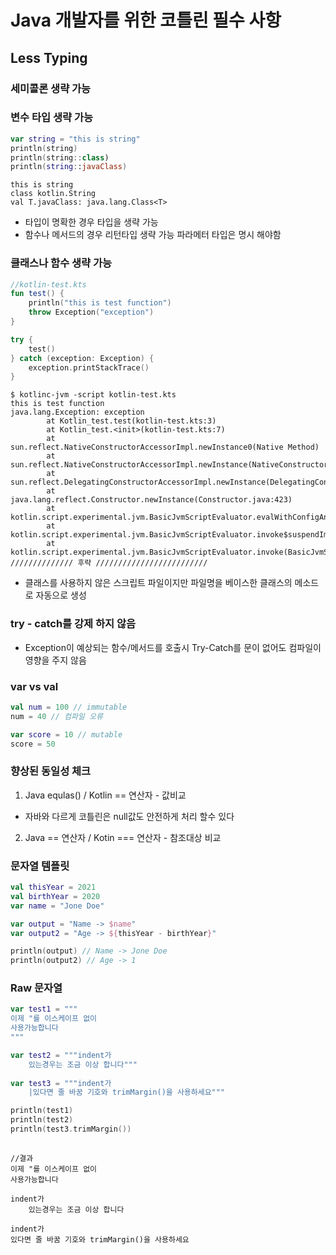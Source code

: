 # Java 개발자를 위한 코틀린 필수 사항

## Less Typing
### 세미콜론 생략 가능
### 변수 타입 생략 가능
```kotlin
var string = "this is string"
println(string)
println(string::class)
println(string::javaClass)
```
```
this is string
class kotlin.String
val T.javaClass: java.lang.Class<T>
```
- 타입이 명확한 경우 타입을 생략 가능
- 함수나 메서드의 경우 리턴타입 생략 가능 파라메터 타입은 명시 해야함

### 클래스나 함수 생략 가능
```kotlin
//kotlin-test.kts
fun test() {
    println("this is test function")
    throw Exception("exception")
}

try {
    test()
} catch (exception: Exception) {
    exception.printStackTrace()
}
```
```
$ kotlinc-jvm -script kotlin-test.kts
this is test function
java.lang.Exception: exception
        at Kotlin_test.test(kotlin-test.kts:3)
        at Kotlin_test.<init>(kotlin-test.kts:7)
        at sun.reflect.NativeConstructorAccessorImpl.newInstance0(Native Method)
        at sun.reflect.NativeConstructorAccessorImpl.newInstance(NativeConstructorAccessorImpl.java:62)
        at sun.reflect.DelegatingConstructorAccessorImpl.newInstance(DelegatingConstructorAccessorImpl.java:45)
        at java.lang.reflect.Constructor.newInstance(Constructor.java:423)
        at kotlin.script.experimental.jvm.BasicJvmScriptEvaluator.evalWithConfigAndOtherScriptsResults(BasicJvmScriptEvaluator.kt:96)
        at kotlin.script.experimental.jvm.BasicJvmScriptEvaluator.invoke$suspendImpl(BasicJvmScriptEvaluator.kt:41)
        at kotlin.script.experimental.jvm.BasicJvmScriptEvaluator.invoke(BasicJvmScriptEvaluator.kt)
////////////// 후략 /////////////////////////
```
- 클래스를 사용하지 않은 스크립트 파일이지만 파일명을 베이스한 클래스의 메소드로 자동으로 생성

### try - catch를 강제 하지 않음
- Exception이 예상되는 함수/메서드를 호출시 Try-Catch를 문이 없어도 컴파일이 영향을 주지 않음

### var vs val
```kotlin
val num = 100 // immutable
num = 40 // 컴파일 오류

var score = 10 // mutable
score = 50 
```

### 향상된 동일성 체크
1. Java equlas() / Kotlin == 연산자 - 값비교
- 자바와 다르게 코틀린은 null값도 안전하게 처리 할수 있다
2. Java == 연산자 / Kotin === 연산자 - 참조대상 비교


### 문자열 템플릿
```Kotlin
val thisYear = 2021
val birthYear = 2020
var name = "Jone Doe"

var output = "Name -> $name"
var output2 = "Age -> ${thisYear - birthYear}"

println(output) // Name -> Jone Doe
println(output2) // Age -> 1
```

### Raw 문자열
```kotlin
var test1 = """
이제 "를 이스케이프 없이
사용가능합니다
"""

var test2 = """indent가
    있는경우는 조금 이상 합니다"""
    
var test3 = """indent가
    |있다면 줄 바꿈 기호와 trimMargin()을 사용하세요"""

println(test1)
println(test2)
println(test3.trimMargin())
    
```
```
//결과
이제 "를 이스케이프 없이
사용가능합니다

indent가
    있는경우는 조금 이상 합니다
    
indent가
있다면 줄 바꿈 기호와 trimMargin()을 사용하세요
```
